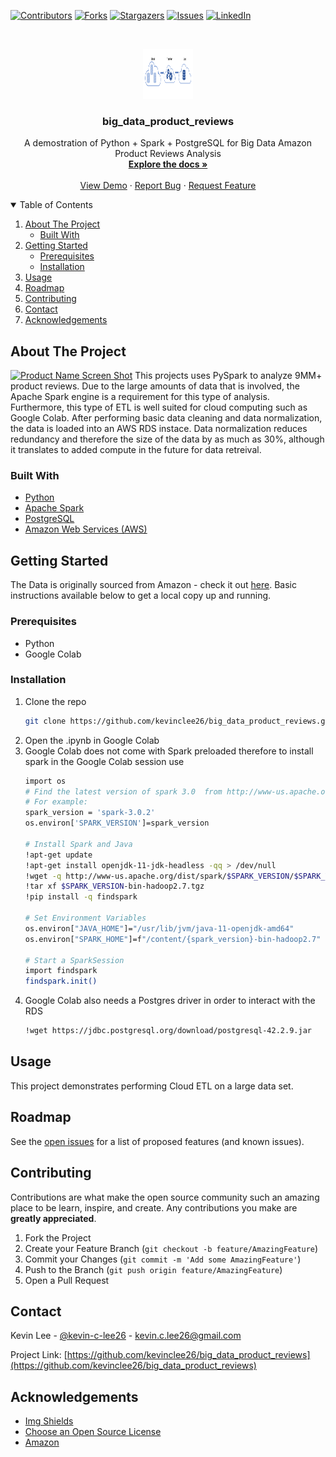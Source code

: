 <!-- Other Badgets https://naereen.github.io/badges/ -->
[![Contributors][contributors-shield]][contributors-url]
[![Forks][forks-shield]][forks-url]
[![Stargazers][stars-shield]][stars-url]
[![Issues][issues-shield]][issues-url]
[![LinkedIn][linkedin-shield]][linkedin-url]
<!-- [![License][license-shield]][license-url] -->

<!-- PROJECT LOGO -->
<br />
<p align="center">
  <a href="https://github.com/kevinclee26/big_data_product_reviews">
    <img src="images/logo.png" alt="Logo" width="80" height="80">
  </a>

  <h3 align="center">big_data_product_reviews</h3>

  <p align="center">
    A demostration of Python + Spark + PostgreSQL for Big Data Amazon Product Reviews Analysis
    <br />
    <a href="https://github.com/kevinclee26/big_data_product_reviews"><strong>Explore the docs »</strong></a>
    <br />
    <br />
    <a href="https://github.com/kevinclee26/big_data_product_reviews">View Demo</a>
    ·
    <a href="https://github.com/kevinclee26/big_data_product_reviews/issues">Report Bug</a>
    ·
    <a href="https://github.com/kevinclee26/big_data_product_reviews/issues">Request Feature</a>
  </p>
</p>

<!-- TABLE OF CONTENTS -->
<details open="open">
  <summary>Table of Contents</summary>
  <ol>
    <li>
      <a href="#about-the-project">About The Project</a>
      <ul>
        <li><a href="#built-with">Built With</a></li>
      </ul>
    </li>
    <li>
      <a href="#getting-started">Getting Started</a>
      <ul>
        <li><a href="#prerequisites">Prerequisites</a></li>
        <li><a href="#installation">Installation</a></li>
      </ul>
    </li>
    <li><a href="#usage">Usage</a></li>
    <li><a href="#roadmap">Roadmap</a></li>
    <li><a href="#contributing">Contributing</a></li>
	<!-- <li><a href="#license">License</a></li> -->
    <li><a href="#contact">Contact</a></li>
    <li><a href="#acknowledgements">Acknowledgements</a></li>
  </ol>
</details>

<!-- ABOUT THE PROJECT -->
## About The Project

[![Product Name Screen Shot][product-screenshot]][product-url]
This projects uses PySpark to analyze 9MM+ product reviews. 
Due to the large amounts of data that is involved, the Apache Spark engine is a requirement for this type of analysis. Furthermore, this type of ETL is well suited for cloud computing such as Google Colab. 
After performing basic data cleaning and data normalization, the data is loaded into an AWS RDS instace. Data normalization reduces redundancy and therefore the size of the data by as much as 30%, although it translates to added compute in the future for data retreival. 

### Built With

<!-- This section should list any major frameworks that you built your project using. Leave any add-ons/plugins for the acknowledgements section. Here are a few examples. -->

* [Python](https://www.python.org/)
* [Apache Spark](https://spark.apache.org/)
* [PostgreSQL](https://www.postgresql.org/)
* [Amazon Web Services (AWS)](https://aws.amazon.com/)

<!-- GETTING STARTED -->
## Getting Started

<!-- This is an example of how you may give instructions on setting up your project locally. To get a local copy up and running follow these simple example steps. -->

The Data is originally sourced from Amazon - check it out [here][product-url]. 
Basic instructions available below to get a local copy up and running. 

### Prerequisites

<!-- This is an example of how to list things you need to use the software and how to install them. -->
* Python
* Google Colab

### Installation

1. Clone the repo
   ```sh
   git clone https://github.com/kevinclee26/big_data_product_reviews.git
   ```
2. Open the .ipynb in Google Colab
3. Google Colab does not come with Spark preloaded therefore to install spark in the Google Colab session use
   ```sh
   import os
   # Find the latest version of spark 3.0  from http://www-us.apache.org/dist/spark/ and enter as the spark version
   # For example:
   spark_version = 'spark-3.0.2'
   os.environ['SPARK_VERSION']=spark_version

   # Install Spark and Java
   !apt-get update
   !apt-get install openjdk-11-jdk-headless -qq > /dev/null
   !wget -q http://www-us.apache.org/dist/spark/$SPARK_VERSION/$SPARK_VERSION-bin-hadoop2.7.tgz
   !tar xf $SPARK_VERSION-bin-hadoop2.7.tgz
   !pip install -q findspark

   # Set Environment Variables
   os.environ["JAVA_HOME"]="/usr/lib/jvm/java-11-openjdk-amd64"
   os.environ["SPARK_HOME"]=f"/content/{spark_version}-bin-hadoop2.7"

   # Start a SparkSession
   import findspark
   findspark.init()
   ```
3. Google Colab also needs a Postgres driver in order to interact with the RDS
   ```sh
   !wget https://jdbc.postgresql.org/download/postgresql-42.2.9.jar
   ```

<!-- USAGE EXAMPLES -->
## Usage

<!-- Use this space to show useful examples of how a project can be used. Additional screenshots, code examples and demos work well in this space. You may also link to more resources. -->
This project demonstrates performing Cloud ETL on a large data set. 

<!-- ROADMAP -->
## Roadmap

See the [open issues](https://github.com/kevinclee26/big_data_product_reviews/issues) for a list of proposed features (and known issues).

<!-- CONTRIBUTING -->
## Contributing

Contributions are what make the open source community such an amazing place to be learn, inspire, and create. Any contributions you make are **greatly appreciated**.

1. Fork the Project
2. Create your Feature Branch (`git checkout -b feature/AmazingFeature`)
3. Commit your Changes (`git commit -m 'Add some AmazingFeature'`)
4. Push to the Branch (`git push origin feature/AmazingFeature`)
5. Open a Pull Request

<!-- LICENSE -->
<!-- ## License

Distributed under the MIT License. See `LICENSE` for more information.
 -->

<!-- CONTACT -->
## Contact

Kevin Lee - [@kevin-c-lee26][linkedin-url] - kevin.c.lee26@gmail.com

Project Link: [https://github.com/kevinclee26/big_data_product_reviews](https://github.com/kevinclee26/big_data_product_reviews)

<!-- ACKNOWLEDGEMENTS -->
## Acknowledgements

* [Img Shields](https://shields.io)
* [Choose an Open Source License](https://choosealicense.com)
* [Amazon](https://www.amazon.com/)

<!-- MARKDOWN LINKS & IMAGES -->
<!-- https://www.markdownguide.org/basic-syntax/#reference-style-links -->
[contributors-shield]: https://img.shields.io/github/contributors/kevinclee26/big_data_product_reviews.svg?style=for-the-badge
[contributors-url]: https://github.com/kevinclee26/big_data_product_reviews/graphs/contributors
[forks-shield]: https://img.shields.io/github/forks/kevinclee26/big_data_product_reviews.svg?style=for-the-badge
[forks-url]: https://github.com/kevinclee26/big_data_product_reviews/network/members
[stars-shield]: https://img.shields.io/github/stars/kevinclee26/big_data_product_reviews.svg?style=for-the-badge
[stars-url]: https://github.com/kevinclee26/big_data_product_reviews/stargazers
[issues-shield]: https://img.shields.io/github/issues/kevinclee26/big_data_product_reviews.svg?style=for-the-badge
[issues-url]: https://github.com/kevinclee26/big_data_product_reviews/issues
<!-- [license-shield]: 
[license-url]:  -->
[linkedin-shield]: https://img.shields.io/badge/-LinkedIn-black.svg?style=for-the-badge&logo=linkedin&colorB=555
[linkedin-url]: https://www.linkedin.com/in/kevin-c-lee26/
[product-screenshot]: https://github.com/kevinclee26/big_data_product_reviews/blob/main/images/schema_size.png?raw=true
[product-url]: https://s3.amazonaws.com/amazon-reviews-pds/tsv/index.txt